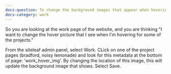 ```yaml
---
docs-question: To change the background images that appear when hovering for each project listed. (This applies to /work page)
docs-category: work
---
```

So you are looking at the work page of the website, and you are thinking "I want to change the hover picture that I see when I'm hovering for some of the projects."

From the siteleaf admin panel, select Work.  CLick on one of the project pages (bradford, noisy lemonade) and look for this metadata at the bottom of page: 'work_hover_img'.  By changing the location of this image, this will update the background image that shows. Select Save.
